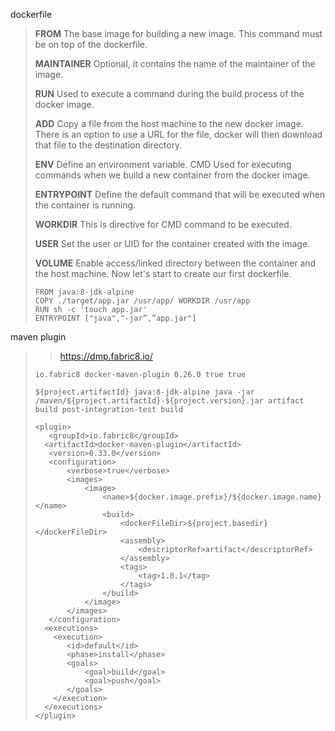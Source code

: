 dockerfile
>**FROM** The base image for building a new image. This command must be on top of the dockerfile. 
> 
>**MAINTAINER** Optional, it contains the name of the maintainer of the image. 
> 
>**RUN** Used to execute a command during the build process of the docker image. 
> 
>**ADD** Copy a file from the host machine to the new docker image. There is an option to use a URL for the file, docker will then download that file to the destination directory. 
> 
>**ENV** Define an environment variable. CMD Used for executing commands when we build a new container from the docker image. 
> 
>**ENTRYPOINT** Define the default command that will be executed when the container is running. 
> 
>**WORKDIR** This is directive for CMD command to be executed. 
> 
>**USER** Set the user or UID for the container created with the image. 
> 
>**VOLUME** Enable access/linked directory between the container and the host machine. Now let's start to create our first dockerfile.
>```
>FROM java:8-jdk-alpine
>COPY ./target/app.jar /usr/app/ WORKDIR /usr/app
>RUN sh -c 'touch app.jar' 
>ENTRYPOINT ["java","-jar”,”app.jar"]

maven plugin
>>https://dmp.fabric8.io/
>```
>io.fabric8 docker-maven-plugin 0.26.0 true true
>
>```
>```
>${project.artifactId} java:8-jdk-alpine java -jar /maven/${project.artifactId}-${project.version}.jar artifact build post-integration-test build
> ```
>```
><plugin>
>    <groupId>io.fabric8</groupId>
>   <artifactId>docker-maven-plugin</artifactId>
>    <version>0.33.0</version>
>    <configuration>    
>        <verbose>true</verbose>
>        <images>
>            <image>
>                <name>${docker.image.prefix}/${docker.image.name}</name>
>                <build>
>                    <dockerFileDir>${project.basedir}</dockerFileDir>
>                    <assembly>
>                        <descriptorRef>artifact</descriptorRef>
>                    </assembly>
>                    <tags>
>                        <tag>1.0.1</tag>
>                    </tags>
>                </build>
>            </image>
>        </images>
>    </configuration>
>   <executions>
>     <execution>
>        <id>default</id>
>        <phase>install</phase>
>        <goals>
>            <goal>build</goal>
>            <goal>push</goal>
>        </goals>
>     </execution>
>   </executions>
> </plugin>
>```